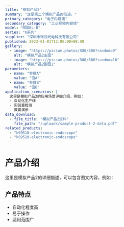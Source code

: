 ```yaml
---
title: "模拟产品2"
summary: "这是第二个模拟产品的简述。"
primary_category: "电子内窥镜"
secondary_category: "工业视频内窥镜"
model: "MODEL-B"
series: "K系列"
supplier: "深圳市微视光电科技有限公司"
published: 2023-01-01T12:00:00+08:00
gallery:
  - image: "https://picsum.photos/800/600?random=9"
    alt: "模拟产品2主图"
  - image: "https://picsum.photos/800/600?random=10"
    alt: "模拟产品2副图1"
parameters:
  - name: "参数A"
    value: "值A"
  - name: "参数B"
    value: "值B"
application_scenarios: |-
  这里是模拟产品2的应用场景详细介绍，例如：
  - 自动化生产线
  - 实验室检测
  - 教育演示
data_download:
  - file_title: "模拟产品2资料"
    file_path: "/uploads/sample-product-2-data.pdf"
related_products:
  - "k09510-electronic-endoscope"
  - "k09520-electronic-endoscope"
---
```


# 产品介绍

这里是模拟产品2的详细描述，可以包含图文内容，例如：

## 产品特点

- 自动化程度高
- 易于操作
- 适用范围广 